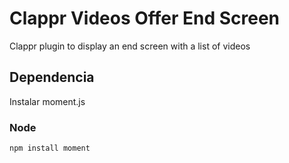 # Clappr Videos Offer End Screen

Clappr plugin to display an end screen with a list of videos

## Dependencia

Instalar moment.js

### Node

```sh
npm install moment
```